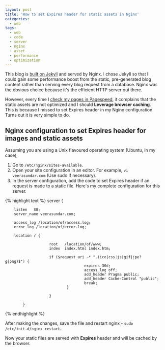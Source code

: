 ```yaml
---
layout: post
title: 'How to set Expires header for static assets in Nginx'
categories:
  - web
tags:
  - web
  - code
  - server
  - nginx
  - asset
  - performance
  - optimization
---
```

This blog is [built on Jekyll](http://veerasundar.com/blog/2013/03/moving-from-wordpress-to-jekyll/) and served by Nginx. I chose Jekyll so that I could gain some performance boost from the static, pre-generated blog content rather than serving every blog request from a database. Nginx was the obvious choice because it's the efficient HTTP server out there.

However, every time I [check my pages in Pagespeed](https://developers.google.com/speed/pagespeed/insights/?url=veerasundar.com%2Fblog&tab=desktop), it complains that the static assets are not optimized and I should **Leverage browser caching**. This is because I missed to set Expires header in my Nginx configuration. Turns out it is very simple to do.

## Nginx configuration to set Expires header for images and static assets

Assuming you are using a Unix flavoured operating system (Ubuntu, in my case);

1. Go to `/etc/nginx/sites-available`.
2. Open your site configuration in an editor. For example, `vi veerasundar.com` (Use sudo if necessary).
3. In the server configuration, add the code to set Expires header if an request is made to a static file. Here's my complete configuration for this server.

{% highlight text %}
server {

        listen   80;
        server_name veerasundar.com;

        access_log /location/of/access.log;
        error_log /location/of/error.log;

        location / {

                        root   /location/of/www;
                        index  index.html index.htm;
                        
                        if ($request_uri ~* ".(ico|css|js|gif|jpe?g|png)$") {
                                        expires 30d;
                                        access_log off;
                                        add_header Pragma public;
                                        add_header Cache-Control "public";
                                        break;
                                }

                        }

            }

{% endhighlight %}

After making the changes, save the file and restart nginx - `sudo /etc/init.d/nginx restart`.

Now your static files are served with **Expires** header and will be cached by the browser.